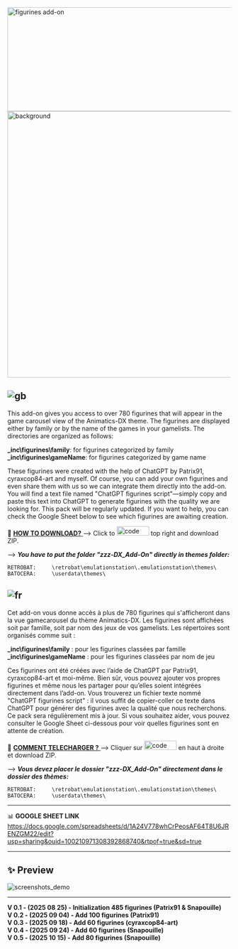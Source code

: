 <img width="862" height="234" alt="figurines add-on" src="https://github.com/user-attachments/assets/4e4df8ff-ac11-4878-815d-1df590e060ab" />
  
<img width="2278" height="600" alt="background" src="https://github.com/user-attachments/assets/1a15e0c6-f3f1-47c3-a351-7187e9239bf4" />
  

## ![gb](https://github.com/Snapouille/es-theme-Animatics-DX-Music/assets/105559045/a1e80520-3bff-4ff7-9bbf-d96489424fc3) 

This add-on gives you access to over 780 figurines that will appear in the game carousel view of the Animatics-DX theme. The figurines are displayed either by family or by the name of the games in your gamelists. The directories are organized as follows:

**_inc\figurines\family**: for figurines categorized by family  
**_inc\figurines\gameName**: for figurines categorized by game name

These figurines were created with the help of ChatGPT by Patrix91, cyraxcop84-art and myself. Of course, you can add your own figurines and even share them with us so we can integrate them directly into the add-on. You will find a text file named "ChatGPT figurines script"—simply copy and paste this text into ChatGPT to generate figurines with the quality we are looking for.
This pack will be regularly updated. If you want to help, you can check the Google Sheet below to see which figurines are awaiting creation.

💾 <ins> **HOW TO DOWNLOAD?** </ins> --> Click to <img width="73" height="21" alt="code" src="https://github.com/user-attachments/assets/7b8aeffd-ba90-4a55-a02b-f5ec8cd52cca" /> top right and download ZIP.    

--> ***You have to put the folder "zzz-DX_Add-On" directly in themes folder:***

    RETROBAT:     \retrobat\emulationstation\.emulationstation\themes\
    BATOCERA:     \userdata\themes\

  
## ![fr](https://github.com/Snapouille/es-theme-Animatics-DX-Music/assets/105559045/c889ac90-f68b-4008-80ff-7d1903eed8eb) 

Cet add-on vous donne accès à plus de 780 figurines qui s'afficheront dans la vue gamecarousel du thème Animatics-DX. Les figurines sont affichées soit par famille, soit par nom des jeux de vos gamelists. Les répertoires sont organisés comme suit :

**_inc\figurines\family** : pour les figurines classées par famille  
**_inc\figurines\gameName** : pour les figurines classées par nom de jeu

Ces figurines ont été créées avec l’aide de ChatGPT par Patrix91, cyraxcop84-art et moi-même. Bien sûr, vous pouvez ajouter vos propres figurines et même nous les partager pour qu’elles soient intégrées directement dans l’add-on. Vous trouverez un fichier texte nommé "ChatGPT figurines script" : il vous suffit de copier-coller ce texte dans ChatGPT pour générer des figurines avec la qualité que nous recherchons.
Ce pack sera régulièrement mis à jour. Si vous souhaitez aider, vous pouvez consulter le Google Sheet ci-dessous pour voir quelles figurines sont en attente de création.

💾 <ins> **COMMENT TELECHARGER ?** </ins> --> Cliquer sur <img width="73" height="21" alt="code" src="https://github.com/user-attachments/assets/0b30be1b-d912-4352-9cf8-b48cc21d6f78" /> en haut à droite et download ZIP.   

--> ***Vous devez placer le dossier "zzz-DX_Add-On" directement dans le dossier des thèmes:***
 
    RETROBAT:     \retrobat\emulationstation\.emulationstation\themes\
    BATOCERA:     \userdata\themes\
  
---
  
📊 **GOOGLE SHEET LINK**   
https://docs.google.com/spreadsheets/d/1A24V778whCrPeosAF64T8U6JRENZGM22/edit?usp=sharing&ouid=100210971308392868740&rtpof=true&sd=true
  
---
  
## ✨ Preview
  
![screenshots_demo](https://github.com/user-attachments/assets/fa03845d-eaa1-419e-aa0e-7890ea5226d5)
  
---

**V 0.1 - (2025 08 25) - Initialization 485 figurines (Patrix91 & Snapouille)**  
**V 0.2 - (2025 09 04) - Add 100 figurines (Patrix91)**    
**V 0.3 - (2025 09 18) - Add 60 figurines (cyraxcop84-art)**    
**V 0.4 - (2025 09 24) - Add 60 figurines (Snapouille)**    
**V 0.5 - (2025 10 15) - Add 80 figurines (Snapouille)**    
  
